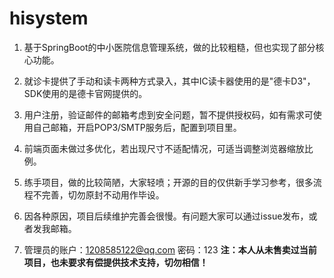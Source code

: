 # hisystem

1. 基于SpringBoot的中小医院信息管理系统，做的比较粗糙，但也实现了部分核心功能。
2. 就诊卡提供了手动和读卡两种方式录入，其中IC读卡器使用的是"德卡D3"，SDK使用的是德卡官网提供的。
3. 用户注册，验证邮件的邮箱考虑到安全问题，暂不提供授权码，如有需求可使用自己邮箱，开启POP3/SMTP服务后，配置到项目里。
4. 前端页面未做过多优化，若出现尺寸不适配情况，可适当调整浏览器缩放比例。

5. 练手项目，做的比较简陋，大家轻喷；开源的目的仅供新手学习参考，很多流程不完善，切勿原封不动用作毕设。
6. 因各种原因，项目后续维护完善会很慢。有问题大家可以通过issue发布，或者发我邮箱。
7. 管理员的账户：1208585122@qq.com 密码：123
 **注：本人从未售卖过当前项目，也未要求有偿提供技术支持，切勿相信！** 

